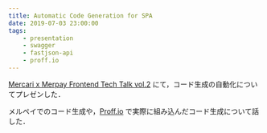```yaml
---
title: Automatic Code Generation for SPA
date: 2019-07-03 23:00:00
tags:
	- presentation
	- swagger
	- fastjson-api
	- proff.io
---
```


[Mercari x Merpay Frontend Tech Talk vol.2](https://mercari.connpass.com/event/134185/) にて，コード生成の自動化についてプレゼンした．

メルペイでのコード生成や，[Proff.io](https://proff.io/) で実際に組み込んだコード生成について話した．

<script async class="speakerdeck-embed" data-id="9c2349da4ed3487ca286728767cddad3" data-ratio="1.77777777777778" src="//speakerdeck.com/assets/embed.js"></script>

